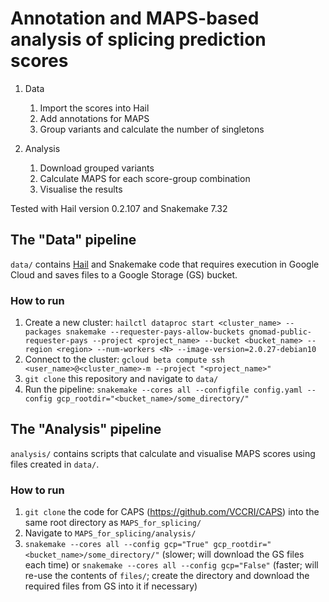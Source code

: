 # Annotation and MAPS-based analysis of splicing prediction scores

1. Data
   1. Import the scores into Hail
   2. Add annotations for MAPS
   3. Group variants and calculate the number of singletons

2. Analysis
   1. Download grouped variants
   2. Calculate MAPS for each score-group combination
   3. Visualise the results

Tested with Hail version 0.2.107 and Snakemake 7.32

## The "Data" pipeline

`data/` contains [Hail](https://hail.is/) and Snakemake code that requires execution in Google Cloud and saves files to a Google Storage (GS) bucket.

### How to run

1. Create a new cluster: `hailctl dataproc start <cluster_name> --packages snakemake --requester-pays-allow-buckets gnomad-public-requester-pays --project <project_name> --bucket <bucket_name> --region <region> --num-workers <N> --image-version=2.0.27-debian10`
2. Connect to the cluster: `gcloud beta compute ssh <user_name>@<cluster_name>-m --project "<project_name>"`
3. `git clone` this repository and navigate to `data/`
4. Run the pipeline: `snakemake --cores all --configfile config.yaml --config gcp_rootdir="<bucket_name>/some_directory/"`

## The "Analysis" pipeline

`analysis/` contains scripts that calculate and visualise MAPS scores using files created in `data/`.

### How to run

1. `git clone` the code for CAPS (https://github.com/VCCRI/CAPS) into the same root directory as `MAPS_for_splicing/`
2. Navigate to `MAPS_for_splicing/analysis/`
3. `snakemake --cores all --config gcp="True" gcp_rootdir="<bucket_name>/some_directory/"` (slower; will download the GS files each time) or `snakemake --cores all --config gcp="False"` (faster; will re-use the contents of `files/`; create the directory and download the required files from GS into it if necessary)
